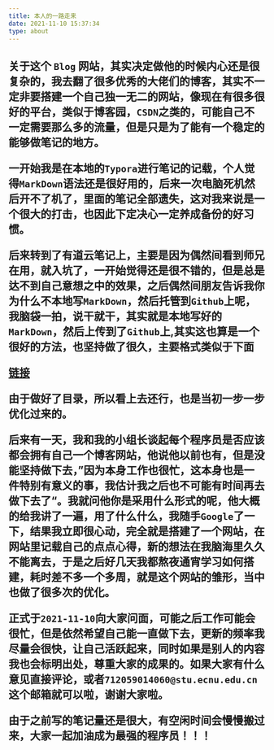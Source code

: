 ```yaml
---
title: 本人的一路走来
date: 2021-11-10 15:37:34
type: about
---
```


<h2>

关于这个 ``Blog`` 网站，其实决定做他的时候内心还是很复杂的，我去翻了很多优秀的大佬们的博客，其实不一定非要搭建一个自己独一无二的网站，像现在有很多很好的平台，类似于博客园，`CSDN`之类的，可能自己不一定需要那么多的流量，但是只是为了能有一个稳定的能够做笔记的地方。

一开始我是在本地的`Typora`进行笔记的记载，个人觉得`MarkDown`语法还是很好用的，后来一次电脑死机然后开不了机了，里面的笔记全部遗失，这对我来说是一个很大的打击，也因此下定决心一定养成备份的好习惯。

后来转到了有道云笔记上，主要是因为偶然间看到师兄在用，就入坑了，一开始觉得还是很不错的，但是总是达不到自己意想之中的效果，之后偶然间朋友告诉我你为什么不本地写`MarkDown`，然后托管到`Github`上呢，我脑袋一拍，说干就干，其实就是本地写好的`MarkDown`，然后上传到了`Github`上,其实这也算是一个很好的方法，也坚持做了很久，主要格式类似于下面

[链接](https://github.com/Smile1231/MarkDownNote)

由于做好了目录，所以看上去还行，也是当初一步一步优化过来的。


后来有一天，我和我的小组长谈起每个程序员是否应该都会拥有自己一个博客网站，他说他以前也有，但是没能坚持做下去，”因为本身工作也很忙，这本身也是一件特别有意义的事，我估计我之后也不可能有时间再去做下去了“。我就问他你是采用什么形式的呢，他大概的给我讲了一遍，用了什么什么，我随手`Google`了一下，结果我立即很心动，完全就是搭建了一个网站，在网站里记载自己的点点心得，新的想法在我脑海里久久不能离去，于是之后好几天我都熬夜通宵学习如何搭建，耗时差不多一个多周，就是这个网站的雏形，当中也做了很多次的优化。

正式于`2021-11-10`向大家问面，可能之后工作可能会很忙，但是依然希望自己能一直做下去，更新的频率我尽量会很快，让自己活跃起来，同时如果是别人的内容我也会标明出处，尊重大家的成果的。如果大家有什么意见直接评论，或者`712059014060@stu.ecnu.edu.cn`这个邮箱就可以啦，谢谢大家啦。

由于之前写的笔记量还是很大，有空闲时间会慢慢搬过来，大家一起加油成为最强的程序员！！！



</h2>